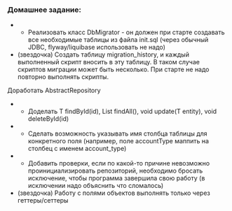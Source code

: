 ### Домашнее задание:
- + Реализовать класс DbMigrator - он должен при старте создавать все необходимые
  таблицы из файла init.sql (через обычный JDBC, flyway/liquibase использовать не надо)
- (звездочка) Создать таблицу migration_history, и каждый выполненный скрипт вносить в эту таблицу.
  В таком случае скриптов миграции может быть несколько. При старте не надо повторно выполнять скрипты.

Доработать AbstractRepository
- + Доделать T findById(id), List<T> findAll(), void update(T entity), void deleteById(id)
- + Сделать возможность указывать имя столбца таблицы для конкретного поля (например, поле accountType маппить на столбец
  с именем account_type)
- + Добавить проверки, если по какой-то причине невозможно проинициализировать репозиторий, необходимо бросать исключение,
  чтобы программа завершила свою работу (в исключении надо объяснить что сломалось)
- (звездочка) Работу с полями объектов выполнять только через геттеры/сеттеры